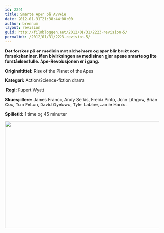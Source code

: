 ```yaml
---
id: 2244
title: Smarte Aper på Avveie
date: 2012-01-31T21:38:44+00:00
author: brennum
layout: revision
guid: http://filmbloggen.net/2012/01/31/2223-revision-5/
permalink: /2012/01/31/2223-revision-5/
---
```

**Det forskes på en medisin mot alcheimers og aper blir brukt som forsøkskaniner. Men bivirkningen av medisinen gjør apene smarte og lite forståelsesfulle. Ape-Revolusjonen er i gang.**

**<!--more-->Originaltittel:** Rise of the Planet of the Apes

**Kategori:** Action/Science-fiction drama

** Regi:** Rupert Wyatt

**Skuespillere:** James Franco, Andy Serkis, Freida Pinto, John Lithgow, Brian Cox, Tom Felton, David Oyelowo, Tyler Labine, Jamie Harris.

**Spilletid:** 1 time og 45 minutter

<a href="http://filmbloggen.net/?attachment_id=2241" rel="attachment wp-att-2241"><img class="alignnone size-large wp-image-2241" src="http://filmbloggen.net/wp-content/uploads//2012/01/apes-rise-620x349.jpg" alt="" width="620" height="349" /></a>

&nbsp;